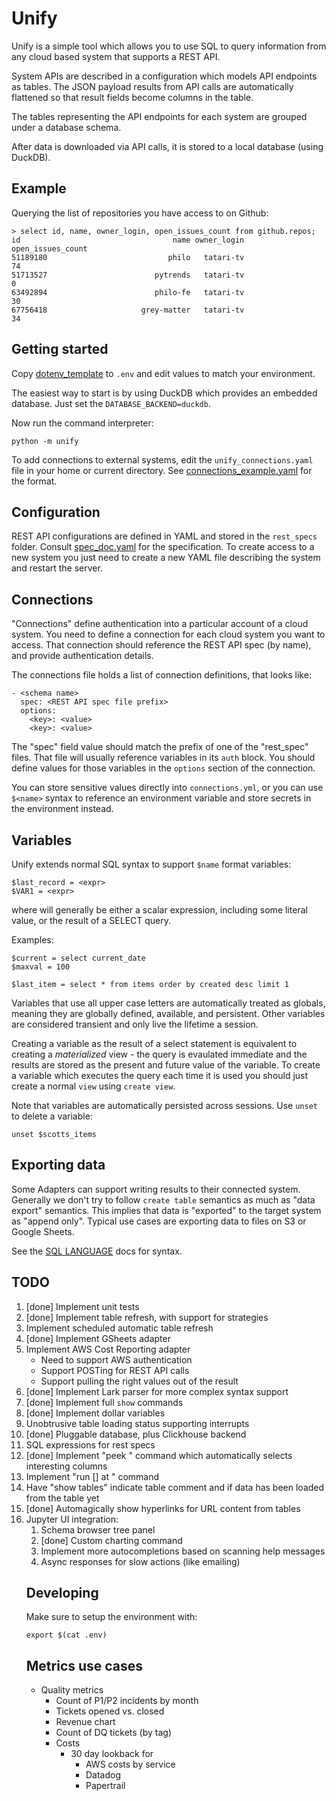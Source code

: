 # Unify

Unify is a simple tool which allows you to use SQL to query information from any
cloud based system that supports a REST API. 

System APIs are described in a configuration which models API endpoints as tables.
The JSON payload results from API calls are automatically flattened so that
result fields become columns in the table.

The tables representing the API endpoints for each system are grouped under a database schema.

After data is downloaded via API calls, it is stored to a local database (using DuckDB).

## Example

Querying the list of repositories you have access to on Github:

    > select id, name, owner_login, open_issues_count from github.repos;
    id                                  name owner_login  open_issues_count
    51189180                           philo   tatari-tv                 74
    51713527                        pytrends   tatari-tv                  0
    63492894                        philo-fe   tatari-tv                 30
    67756418                     grey-matter   tatari-tv                 34

## Getting started

Copy [dotenv_template](dotenv_template) to `.env` and edit values to match your environment.

The easiest way to start is by using DuckDB which provides an embedded database. Just
set the `DATABASE_BACKEND=duckdb`.

Now run the command interpreter:

    python -m unify

To add connections to external systems, edit the `unify_connections.yaml` file in your
home or current directory. See [connections_example.yaml](connections_example.yaml) for the format.

## Configuration

REST API configurations are defined in YAML and stored in the `rest_specs` folder.
Consult [spec_doc.yaml](./rest_specs/spec_doc.yaml) for the specification. To
create access to a new system you just need to create a new YAML file describing
the system and restart the server.

## Connections

"Connections" define authentication into a particular account of a cloud system.
You need to define a connection for each cloud system you want to access. That
connection should reference the REST API spec (by name), and provide authentication
details.

The connections file holds a list of connection definitions, that looks like:

    - <schema name>
      spec: <REST API spec file prefix>
      options:
        <key>: <value>
        <key>: <value>

The "spec" field value should match the prefix of one of the "rest_spec" files. That
file will usually reference variables in its `auth` block. You should define values
for those variables in the `options` section of the connection.

You can store sensitive values directly into `connections.yml`, or you can use
`$<name>` syntax to reference an environment variable and store secrets in the
environment instead.

## Variables

Unify extends normal SQL syntax to support `$name` format variables:

    $last_record = <expr>
    $VAR1 = <expr>
    
where <expr> will generally be either a scalar expression, including some literal value, or
the result of a SELECT query.

Examples:

    $current = select current_date
    $maxval = 100

    $last_item = select * from items order by created desc limit 1

Variables that use all upper case letters are automatically treated as globals, meaning
they are globally defined, available, and persistent. Other variables are considered transient
and only live the lifetime a session.

Creating a variable as the result of a select statement is equivalent to creating
a _materialized_ view - the query is evaulated immediate and the results are stored
as the present and future value of the variable. To create a variable which executes the
query each time it is used you should just create a normal `view` using `create view`.

Note that variables are automatically persisted across sessions. Use `unset` to
delete a variable:

    unset $scotts_items

## Exporting data

Some Adapters can support writing results to their connected system. Generally we don't
try to follow `create table` semantics as much as "data export" semantics. This implies
that data is "exported" to the target system as "append only". Typical use cases
are exporting data to files on S3 or Google Sheets. 

See the [SQL LANGUAGE](docs/SQL_LANGUAGE.md) docs for syntax.


## TODO

1. [done] Implement unit tests
1. [done] Implement table refresh, with support for strategies
1. Implement scheduled automatic table refresh
1. [done] Implement GSheets adapter
1. Implement AWS Cost Reporting adapter
   - Need to support AWS authentication
   - Support POSTing for REST API calls
   - Support pulling the right values out of the result
1. [done] Implement Lark parser for more complex syntax support
1. [done] Implement full `show` commands
1. [done] Implement dollar variables
1. Unobtrusive table loading status supporting interrupts
1. [done] Pluggable database, plus Clickhouse backend
1. SQL expressions for rest specs
1. [done] Implement "peek <table>" command which automatically selects interesting columns
1. Implement "run [<notebook>] at <schedule>" command
1. Have "show tables" indicate table comment and if data has been loaded from the table yet
1. [done] Automagically show hyperlinks for URL content from tables
1. Jupyter UI integration: 
    1. Schema browser tree panel
    1. [done] Custom charting command
    1. Implement more autocompletions based on scanning help messages
    1. Async responses for slow actions (like emailing)

## Developing

Make sure to setup the environment with:

    export $(cat .env)
    
## Metrics use cases

- Quality metrics
  - Count of P1/P2 incidents by month
  - Tickets opened vs. closed
  - Revenue chart
  - Count of DQ tickets (by tag)
  - Costs
    - 30 day lookback for
      - AWS costs by service
      - Datadog
      - Papertrail
